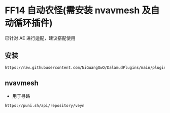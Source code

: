 # FF14 自动农怪(需安装 nvavmesh 及自动循环插件)

已针对 AE 进行适配，建议搭配使用

## 安装

```
https://raw.githubusercontent.com/NiGuangOwO/DalamudPlugins/main/pluginmaster.json
```

## nvavmesh

- 用于寻路

```
https://puni.sh/api/repository/veyn
```
